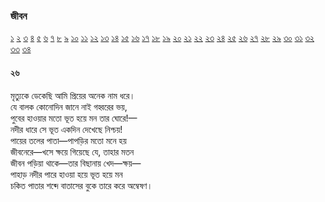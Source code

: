 ### জীবন  
 [১](2.10.0.jeebon-1.md) [২](2.10.1.jeebon-2.md) [৩](2.10.2.jeebon-3.md) [৪](2.10.3.jeebon-4.md) [৫](2.10.4.jeebon-5.md) [৬](2.10.5.jeebon-6.md) [৭](2.10.6.jeebon-7.md) [৮](2.10.7.jeebon-8.md) [৯](2.10.8.jeebon-9.md) [১০](2.10.9.jeebon-10.md) [১১](2.10.10.jeebon-11.md) [১২](2.10.11.jeebon-12.md) [১৩](2.10.12.jeebon-13.md) [১৪](2.10.13.jeebon-14.md) [১৫](2.10.14.jeebon-15.md) [১৬](2.10.15.jeebon-16.md) [১৭](2.10.16.jeebon-17.md) [১৮](2.10.17.jeebon-18.md) [১৯](2.10.18.jeebon-19.md) [২০](2.10.19.jeebon-20.md) [২১](2.10.20.jeebon-21.md) [২২](2.10.21.jeebon-22.md) [২৩](2.10.22.jeebon-23.md) [২৪](2.10.23.jeebon-24.md) [২৫](2.10.24.jeebon-25.md) [২৬](2.10.25.jeebon-26.md) [২৭](2.10.26.jeebon-27.md) [২৮](2.10.27.jeebon-28.md) [২৯](2.10.28.jeebon-29.md) [৩০](2.10.29.jeebon-30.md) [৩১](2.10.30.jeebon-31.md) [৩২](2.10.31.jeebon-32.md) [৩৩](2.10.32.jeebon-33.md) [৩৪](2.10.33.jeebon-34.md)
#### ২৬
মৃত্যুকে ডেকেছি আমি প্রিয়ের অনেক নাম ধরে।  
যে বালক কোনোদিন জানে নাই গহ্বরের ভয়,  
পুবের হাওয়ার মতো ভূত হয়ে মন তার ঘোরে!—  
নদীর ধারে সে ভূত একদিন দেখেছে নিশ্চয়!  
পায়ের তলের পাতা—পাপড়ির মতো মনে হয়  
জীবনেরে—খসে ক্ষয়ে গিয়েছে যে, তাহার মতন  
জীবন পড়িয়া থাকে—তার বিছানায় খেদ—ক্ষয়—  
পাহাড় নদীর পারে হাওয়া হয়ে ভূত হয়ে মন  
চকিত পাতার শব্দে বাতাসের বুকে তারে করে অম্বেষণ।   
